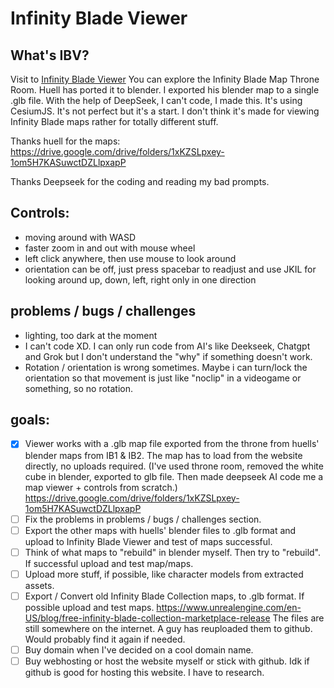 # Infinity Blade Viewer 
## What's IBV?
Visit to  <a href="https://bundibundi.github.io" target="_blank" rel="noopener noreferrer">Infinity Blade Viewer</a>
You can explore the Infinity Blade Map Throne Room. Huell has ported it to blender. I exported his blender map to a single .glb file.
With the help of DeepSeek, I can't code, I made this. It's using CesiumJS. It's not perfect but it's a start. 
I don't think it's made for viewing Infinity Blade maps rather for totally different stuff.

Thanks huell for the maps:
https://drive.google.com/drive/folders/1xKZSLpxey-1om5H7KASuwctDZLlpxapP

Thanks Deepseek for the coding and reading my bad prompts.

## Controls:
- moving around with WASD
- faster zoom in and out with mouse wheel
- left click anywhere, then use mouse to look around
- orientation can be off, just press spacebar to readjust and use JKIL for looking around up, down, left, right only in one direction

## problems / bugs / challenges
- lighting, too dark at the moment
- I can't code XD. I can only run code from AI's like Deekseek, Chatgpt and Grok but I don't understand the "why" if something doesn't work.
- Rotation / orientation is wrong sometimes. Maybe i can turn/lock the orientation so that movement is just like "noclip" in a videogame or something, so no rotation.

## goals:
- [x] Viewer works with a .glb map file exported from the throne from 
huells' blender maps from IB1 & IB2. The map has to load from the website directly, no uploads required.
(I've used throne room, removed the white cube in blender, exported to glb file. Then made deepseek AI code me a map viewer + controls from scratch.)
https://drive.google.com/drive/folders/1xKZSLpxey-1om5H7KASuwctDZLlpxapP
- [ ] Fix the problems in problems / bugs / challenges section.
- [ ] Export the other maps with huells' blender files to .glb format and upload to Infinity Blade Viewer and test of maps successful.
- [ ] Think of what maps to "rebuild" in blender myself. Then try to "rebuild". If successful upload and test map/maps. 
- [ ] Upload more stuff, if possible, like character models from extracted assets.
- [ ] Export / Convert old Infinity Blade Collection maps, to .glb format. If possible upload and test maps.
      https://www.unrealengine.com/en-US/blog/free-infinity-blade-collection-marketplace-release
      The files are still somewhere on the internet. A guy has reuploaded them to github. Would probably find it again if needed.
- [ ] Buy domain when I've decided on a cool domain name.
- [ ] Buy webhosting or host the website myself or stick with github. Idk if github is good for hosting this website. I have to research.
